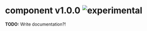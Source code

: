 
# component v1.0.0 ![experimental](https://img.shields.io/badge/stability-experimental-EC5315.svg?style=flat)

**TODO:** Write documentation?!
